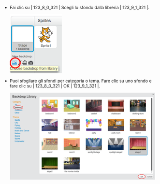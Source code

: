 + Fai clic su | 123_8_0_321 | Scegli lo sfondo dalla libreria | 123_9_1_321 |.
    
    ![immagine dello schermo](images/stage-choose.png)

+ Puoi sfogliare gli sfondi per categoria o tema. Fare clic su uno sfondo e fare clic su | 123_8_0_321 | OK | 123_9_1_321 |.
    
    ![immagine dello schermo](images/backdrop.png)